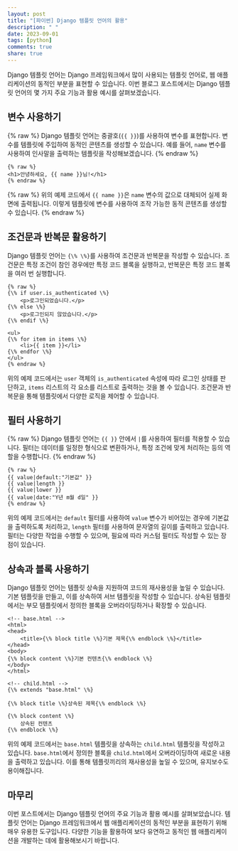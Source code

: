 ```yaml
---
layout: post
title: "[파이썬] Django 템플릿 언어의 활용"
description: " "
date: 2023-09-01
tags: [python]
comments: true
share: true
---
```


Django 템플릿 언어는 Django 프레임워크에서 많이 사용되는 템플릿 언어로, 웹 애플리케이션의 동적인 부분을 표현할 수 있습니다. 이번 블로그 포스트에서는 Django 템플릿 언어의 몇 가지 주요 기능과 활용 예시를 살펴보겠습니다.

## 변수 사용하기
{% raw %}
Django 템플릿 언어는 중괄호(`{{ }}`)를 사용하여 변수를 표현합니다. 변수를 템플릿에 주입하여 동적인 콘텐츠를 생성할 수 있습니다. 예를 들어, `name` 변수를 사용하여 인사말을 출력하는 템플릿을 작성해보겠습니다.
{% endraw %}
```django
{% raw %}
<h1>안녕하세요, {{ name }}님!</h1>
{% endraw %}
```
{% raw %}
위의 예제 코드에서 `{{ name }}`은 `name` 변수의 값으로 대체되어 실제 화면에 출력됩니다. 이렇게 템플릿에 변수를 사용하여 조작 가능한 동적 콘텐츠를 생성할 수 있습니다.
{% endraw %}
## 조건문과 반복문 활용하기

Django 템플릿 언어는 `{\% \%}`를 사용하여 조건문과 반복문을 작성할 수 있습니다. 조건문은 특정 조건이 참인 경우에만 특정 코드 블록을 실행하고, 반복문은 특정 코드 블록을 여러 번 실행합니다.

```django
{% raw %}
{\% if user.is_authenticated \%}
    <p>로그인되었습니다.</p>
{\% else \%}
    <p>로그인되지 않았습니다.</p>
{\% endif \%}

<ul>
{\% for item in items \%}
    <li>{{ item }}</li>
{\% endfor \%}
</ul>
{% endraw %}
```

위의 예제 코드에서는 `user` 객체의 `is_authenticated` 속성에 따라 로그인 상태를 판단하고, `items` 리스트의 각 요소를 리스트로 출력하는 것을 볼 수 있습니다. 조건문과 반복문을 통해 템플릿에서 다양한 로직을 제어할 수 있습니다.

## 필터 사용하기
{% raw %}
Django 템플릿 언어는 `{{ }}` 안에서 `|`를 사용하여 필터를 적용할 수 있습니다. 필터는 데이터를 일정한 형식으로 변환하거나, 특정 조건에 맞게 처리하는 등의 역할을 수행합니다.
{% endraw %}
```django
{% raw %}
{{ value|default:"기본값" }}
{{ value|length }}
{{ value|lower }}
{{ value|date:"Y년 m월 d일" }}
{% endraw %}
```

위의 예제 코드에서는 `default` 필터를 사용하여 `value` 변수가 비어있는 경우에 기본값을 출력하도록 처리하고, `length` 필터를 사용하여 문자열의 길이를 출력하고 있습니다. 필터는 다양한 작업을 수행할 수 있으며, 필요에 따라 커스텀 필터도 작성할 수 있는 장점이 있습니다.

## 상속과 블록 사용하기

Django 템플릿 언어는 템플릿 상속을 지원하여 코드의 재사용성을 높일 수 있습니다. 기본 템플릿을 만들고, 이를 상속하여 서브 템플릿을 작성할 수 있습니다. 상속된 템플릿에서는 부모 템플릿에서 정의한 블록을 오버라이딩하거나 확장할 수 있습니다.

```django
<!-- base.html -->
<html>
<head>
    <title>{\% block title \%}기본 제목{\% endblock \%}</title>
</head>
<body>
{\% block content \%}기본 컨텐츠{\% endblock \%}
</body>
</html>

<!-- child.html -->
{\% extends "base.html" \%}

{\% block title \%}상속된 제목{\% endblock \%}

{\% block content \%}
    상속된 컨텐츠
{\% endblock \%}
```

위의 예제 코드에서는 `base.html` 템플릿을 상속하는 `child.html` 템플릿을 작성하고 있습니다. `base.html`에서 정의한 블록을 `child.html`에서 오버라이딩하여 새로운 내용을 출력하고 있습니다. 이를 통해 템플릿끼리의 재사용성을 높일 수 있으며, 유지보수도 용이해집니다.

## 마무리

이번 포스트에서는 Django 템플릿 언어의 주요 기능과 활용 예시를 살펴보았습니다. 템플릿 언어는 Django 프레임워크에서 웹 애플리케이션의 동적인 부분을 표현하기 위해 매우 유용한 도구입니다. 다양한 기능을 활용하여 보다 유연하고 동적인 웹 애플리케이션을 개발하는 데에 활용해보시기 바랍니다.